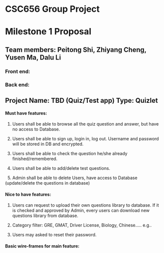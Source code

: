 # CSC656 Group Project
  
# Milestone 1 Proposal

## Team members: Peitong Shi, Zhiyang Cheng, Yusen Ma, Dalu Li
### Front end: 
### Back end:



## Project Name: TBD (Quiz/Test app) Type: Quizlet

#### Must have features:
   
   1. Users shall be able to browse all the quiz question and answer, but have no access to Database.
   
   2. Users shall be able to sign up, login in, log out. Username and password will be stored in DB and encrypted.
   
   3. Users shall be able to check the question he/she already finished/remembered.
   
   4. Users shall be able to add/delete test questions.
   
   5. Admin shall be able to delete Users, have access to Database (update/delete the questions in database)
   
   
#### Nice to have features:

   1. Users can request to upload their own questions library to database. If it is checked and approved by Admin, every users can download new questions library from database.
   
   2. Category filter: GRE, GMAT, Driver License, Biology, Chinese..... e.g..
   
   3. Users may asked to reset their password. 
   
   
   
   
   
#### Basic wire-frames for main feature:
